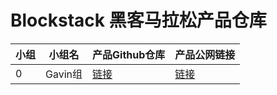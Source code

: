 # Blockstack 黑客马拉松产品仓库

|小组|小组名|产品Github仓库|产品公网链接|
|--|--|--|--|
| 0 |Gavin组| [链接](https://github.com/BlockstackYikuaiCourse/Blockstack-MessageBoard) | [链接](https://bsmessboard.netlify.app)|
